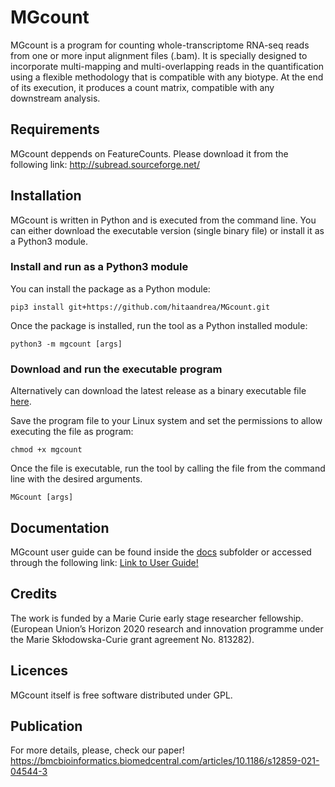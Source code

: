 # MGcount
MGcount is a program for counting whole-transcriptome RNA-seq reads
from one or more input alignment files (.bam). It is specially designed to
incorporate multi-mapping and multi-overlapping reads in the
quantification using a flexible methodology that is compatible with any
biotype. At the end of its execution, it produces a count matrix,
compatible with any downstream analysis.

## Requirements
MGcount deppends on FeatureCounts. Please download it from the following link: http://subread.sourceforge.net/

## Installation
MGcount is written in Python and is executed from the command line. You can either download the executable version (single binary file) or install it as a Python3 module. 

### Install and run as a Python3 module
You can install the package as a Python module:

```shell
pip3 install git+https://github.com/hitaandrea/MGcount.git
```
Once the package is installed, run the tool as a Python installed module:

```shell
python3 -m mgcount [args]
```

### Download and run the executable program

Alternatively can download the latest release as a binary executable file [here](https://github.com/hitaandrea/MGcount/releases/download/v1.0.2/MGcount). 

Save the program file to your Linux system and set the permissions to allow executing the file as program:

```shell
chmod +x mgcount
```

Once the file is executable, run the tool by calling the file from the command line with the desired arguments.

```shell
MGcount [args]
```

## Documentation
MGcount user guide can be found inside the [docs](docs) subfolder or accessed through the following link:
[Link to User Guide!](https://filedn.com/lTnUWxFTA93JTyX3Hvbdn2h/mgcount/UserGuide.html)


## Credits
The work is funded by a Marie Curie early stage researcher fellowship. (European Union’s Horizon 2020 research and innovation programme under the Marie Skłodowska-Curie grant agreement No. 813282).

## Licences
MGcount itself is free software distributed under GPL.

## Publication
For more details, please, check our paper!
https://bmcbioinformatics.biomedcentral.com/articles/10.1186/s12859-021-04544-3
